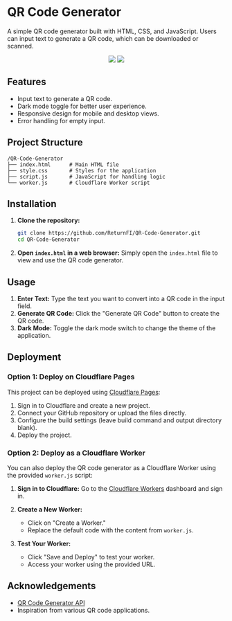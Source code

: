 # QR Code Generator

A simple QR code generator built with HTML, CSS, and JavaScript. Users can input text to generate a QR code, which can be downloaded or scanned.

<p align="center">
<img src="https://github.com/user-attachments/assets/dcc7dd36-9bf2-43bb-9b46-49a58c497c85" >
  
<img src="https://github.com/user-attachments/assets/fb81c2f1-5741-48ee-9b21-29574bbec723" >
</p>

## Features

- Input text to generate a QR code.
- Dark mode toggle for better user experience.
- Responsive design for mobile and desktop views.
- Error handling for empty input.

## Project Structure

```
/QR-Code-Generator
├── index.html      # Main HTML file
├── style.css       # Styles for the application
├── script.js       # JavaScript for handling logic
└── worker.js       # Cloudflare Worker script
```

## Installation

1. **Clone the repository:**

   ```bash
   git clone https://github.com/ReturnFI/QR-Code-Generator.git
   cd QR-Code-Generator
   ```

2. **Open `index.html` in a web browser:**
   Simply open the `index.html` file to view and use the QR code generator.

## Usage

1. **Enter Text:** Type the text you want to convert into a QR code in the input field.
2. **Generate QR Code:** Click the "Generate QR Code" button to create the QR code.
3. **Dark Mode:** Toggle the dark mode switch to change the theme of the application.

## Deployment

### Option 1: Deploy on Cloudflare Pages

This project can be deployed using [Cloudflare Pages](https://pages.cloudflare.com/):

1. Sign in to Cloudflare and create a new project.
2. Connect your GitHub repository or upload the files directly.
3. Configure the build settings (leave build command and output directory blank).
4. Deploy the project.

### Option 2: Deploy as a Cloudflare Worker

You can also deploy the QR code generator as a Cloudflare Worker using the provided `worker.js` script:

1. **Sign in to Cloudflare:** Go to the [Cloudflare Workers](https://workers.cloudflare.com/) dashboard and sign in.

2. **Create a New Worker:**
   - Click on "Create a Worker."
   - Replace the default code with the content from `worker.js`.

3. **Test Your Worker:** 
   - Click "Save and Deploy" to test your worker.
   - Access your worker using the provided URL.


## Acknowledgements

- [QR Code Generator API](https://goqr.me/api/)
- Inspiration from various QR code applications.


